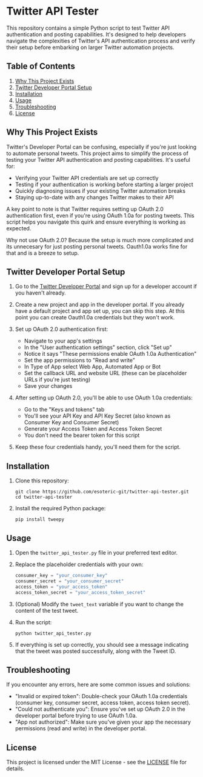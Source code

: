 # Twitter API Tester

This repository contains a simple Python script to test Twitter API authentication and posting capabilities. It's designed to help developers navigate the complexities of Twitter's API authentication process and verify their setup before embarking on larger Twitter automation projects.

## Table of Contents

1. [Why This Project Exists](#why-this-project-exists)
2. [Twitter Developer Portal Setup](#twitter-developer-portal-setup)
3. [Installation](#installation)
4. [Usage](#usage)
5. [Troubleshooting](#troubleshooting)
6. [License](#license)

## Why This Project Exists

Twitter's Developer Portal can be confusing, especially if you're just looking to automate personal tweets. This project aims to simplify the process of testing your Twitter API authentication and posting capabilities. It's useful for:

- Verifying your Twitter API credentials are set up correctly
- Testing if your authentication is working before starting a larger project
- Quickly diagnosing issues if your existing Twitter automation breaks
- Staying up-to-date with any changes Twitter makes to their API

A key point to note is that Twitter requires setting up OAuth 2.0 authentication first, even if you're using OAuth 1.0a for posting tweets. This script helps you navigate this quirk and ensure everything is working as expected.

Why not use OAuth 2.0? Because the setup is much more complicated and its unnecesary for just posting personal tweets. Oauth1.0a works fine for that and is a breeze to setup.

## Twitter Developer Portal Setup

1. Go to the [Twitter Developer Portal](https://developer.twitter.com/en/portal/dashboard) and sign up for a developer account if you haven't already.

2. Create a new project and app in the developer portal. If you already have a default project and app set up, you can skip this step. At this point you can create Oauth1.0a credentials but they won't work.

3. Set up OAuth 2.0 authentication first:
   - Navigate to your app's settings
   - In the "User authentication settings" section, click "Set up"
   - Notice it says "These permissions enable OAuth 1.0a Authentication"
   - Set the app permissions to "Read and write"
   - In Type of App select Web App, Automated App or Bot
   - Set the callback URL and website URL (these can be placeholder URLs if you're just testing)
   - Save your changes

4. After setting up OAuth 2.0, you'll be able to use OAuth 1.0a credentials:
   - Go to the "Keys and tokens" tab
   - You'll see your API Key and API Key Secret (also known as Consumer Key and Consumer Secret)
   - Generate your Access Token and Access Token Secret
   - You don't need the bearer token for this script

5. Keep these four credentials handy, you'll need them for the script.

## Installation

1. Clone this repository:
   ```
   git clone https://github.com/esoteric-git/twitter-api-tester.git
   cd twitter-api-tester
   ```

2. Install the required Python package:
   ```
   pip install tweepy
   ```

## Usage

1. Open the `twitter_api_tester.py` file in your preferred text editor.

2. Replace the placeholder credentials with your own:
   ```python
   consumer_key = "your_consumer_key"
   consumer_secret = "your_consumer_secret"
   access_token = "your_access_token"
   access_token_secret = "your_access_token_secret"
   ```

3. (Optional) Modify the `tweet_text` variable if you want to change the content of the test tweet.

4. Run the script:
   ```
   python twitter_api_tester.py
   ```

5. If everything is set up correctly, you should see a message indicating that the tweet was posted successfully, along with the Tweet ID.

## Troubleshooting

If you encounter any errors, here are some common issues and solutions:

- "Invalid or expired token": Double-check your OAuth 1.0a credentials (consumer key, consumer secret, access token, access token secret).
- "Could not authenticate you": Ensure you've set up OAuth 2.0 in the developer portal before trying to use OAuth 1.0a.
- "App not authorized": Make sure you've given your app the necessary permissions (read and write) in the developer portal.

## License

This project is licensed under the MIT License - see the [LICENSE](LICENSE) file for details.
